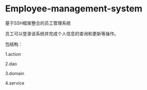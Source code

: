 # Employee-management-system
基于SSH框架整合的员工管理系统

员工可以登录该系统并完成个人信息的查询和更新等操作。

包结构：

1.action

2.dao

3.domain

4.service
